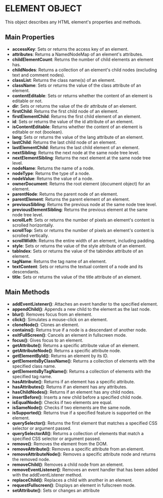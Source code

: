 # ELEMENT OBJECT

This object describes any HTML element's properties and methods.

## Main Properties

- **accessKey**: Sets or returns the access key of an element.
- **attributes**: Returns a NamedNodeMap of an element's attributes.
- **childElementCount**: Returns the number of child elements an element has.
- **childNodes**: Returns a collection of an element's child nodes (excluding text and comment nodes).
- **classList**: Returns the class name(s) of an element.
- **className**: Sets or returns the value of the class attribute of an element.
- **contentEditable**: Sets or returns whether the content of an element is editable or not.
- **dir**: Sets or returns the value of the dir attribute of an element.
- **firstChild**: Returns the first child node of an element.
- **firstElementChild**: Returns the first child element of an element.
- **id**: Sets or returns the value of the id attribute of an element.
- **isContentEditable**: Returns whether the content of an element is editable or not (boolean).
- **lang**: Sets or returns the value of the lang attribute of an element.
- **lastChild**: Returns the last child node of an element.
- **lastElementChild**: Returns the last child element of an element.
- **nextSibling**: Returns the next node at the same node tree level.
- **nextElementSibling**: Returns the next element at the same node tree level.
- **nodeName**: Returns the name of a node.
- **nodeType**: Returns the type of a node.
- **nodeValue**: Returns the value of a node.
- **ownerDocument**: Returns the root element (document object) for an element.
- **parentNode**: Returns the parent node of an element.
- **parentElement**: Returns the parent element of an element.
- **previousSibling**: Returns the previous node at the same node tree level.
- **previousElementSibling**: Returns the previous element at the same node tree level.
- **scrollLeft**: Sets or returns the number of pixels an element's content is scrolled horizontally.
- **scrollTop**: Sets or returns the number of pixels an element's content is scrolled vertically.
- **scrollWidth**: Returns the entire width of an element, including padding.
- **style**: Sets or returns the value of the style attribute of an element.
- **tabIndex**: Sets or returns the value of the tabindex attribute of an element.
- **tagName**: Returns the tag name of an element.
- **textContent**: Sets or returns the textual content of a node and its descendants.
- **title**: Sets or returns the value of the title attribute of an element.

## Main Methods

- **addEventListener()**: Attaches an event handler to the specified element.
- **appendChild()**: Appends a new child to the element as the last node.
- **blur()**: Removes focus from an element.
- **click()**: Simulates a mouse-click on an element.
- **cloneNode()**: Clones an element.
- **contains()**: Returns true if a node is a descendant of another node.
- **exitFullScreen()**: Cancels an element in fullscreen mode.
- **focus()**: Gives focus to an element.
- **getAttribute()**: Returns a specific attribute value of an element.
- **getAttributeNode()**: Returns a specific attribute node.
- **getElementById()**: Returns an element by its ID.
- **getElementsByClassName()**: Returns a collection of elements with the specified class name.
- **getElementsByTagName()**: Returns a collection of elements with the specified tag name.
- **hasAttribute()**: Returns if an element has a specific attribute.
- **hasAttributes()**: Returns if an element has any attributes.
- **hasChildNodes()**: Returns if an element has any child nodes.
- **insertBefore()**: Inserts a new child before a specified child node.
- **isEqualNode()**: Checks if two elements are equal.
- **isSameNode()**: Checks if two elements are the same node.
- **isSupported()**: Returns true if a specified feature is supported on the element.
- **querySelector()**: Returns the first element that matches a specified CSS selector or argument passed.
- **querySelectorAll()**: Returns a collection of elements that match a specified CSS selector or argument passed.
- **remove()**: Removes the element from the DOM.
- **removeAttribute()**: Removes a specific attribute from an element.
- **removeAttributeNode()**: Removes a specific attribute node and returns the removed node.
- **removeChild()**: Removes a child node from an element.
- **removeEventListener()**: Removes an event handler that has been added with the addEventListener method.
- **replaceChild()**: Replaces a child with another in an element.
- **requestFullscreen()**: Displays an element in fullscreen mode.
- **setAttribute()**: Sets or changes an attribute
